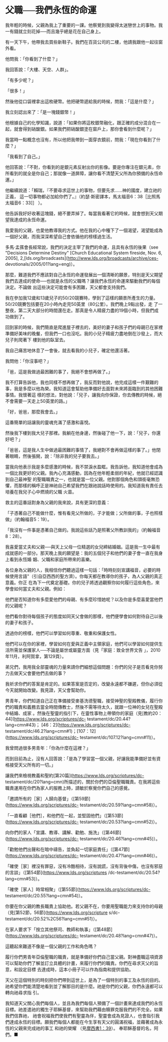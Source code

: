 # 父職──我們永恆的命運

我年輕的時候，父親為我上了重要的一課。他察覺到我變得太迷戀世上的事物。我一有錢就立刻花掉──而且幾乎總是花在自己身上。

有一天下午，他帶我去買些新鞋子。我們在百貨公司的二樓，他請我跟他一起往窗外看。

他問我：「你看到了什麼？」

我回答說：「大樓、天空、人群」。

「有多少呢？」

「很多！」

然後他從口袋裡拿出這枚硬幣。他把硬幣遞給我的時候，問我：「這是什麼？」

我立刻認出來了：「是一塊錢銀幣！」

他根據自己的化學知識，說道：「如果你將這枚銀幣融化，跟正確的成分混合在一起，就會得到硝酸銀。如果我們把硝酸銀塗在窗戶上，那你會看到什麼呢？」

我當時一點概念也沒有，所以他把我帶到一面穿衣鏡前，問我：「現在你看到了什麼？」

「我看到了自己。」

他回答說：「不對，你看到的是銀元素反射出你的影像。要是你專注在銀元素，你所看到的就全是你自己；那就像一道屏障，讓你看不清楚天父所為你預備的永恆命運。」

他繼續說道：「賴瑞，『不要尋求這世上的事物，但要先求......神的國度，建立祂的正義，
這一切事物都必加給你們了。』（約瑟‧斯密譯本，馬太福音6：38［比照馬太福音6：33]］ ）。

他告訴我好好收著這塊錢，絕不要弄掉了。每當我看著它的時候，就會想到天父期望我達成的永恆命運。

我愛我的父親，也愛他教導我的方式。他在我的心中種下了一個渴望，渴望能成為一個好父親，而我深深希望自己會依循他的榜樣過生活。

多馬‧孟蓀會長經常說，我們的決定主宰了我們的命運，且具有永恆的後果（see "Decisions Determine Destiny" [Church
Educational System fireside, Nov. 6, 2005],
2,[lds.org/broadcasts](http://www.lds.org/broadcasts/archive/ces-
devotionals/2005/01?lang=eng)）。

那麼，難道我們不應該對自己永恆的命運發展出一個清晰的願景，特別是天父期望我們去達成的使命──也就是永恆的父職嗎？讓我們永恆的命運來驅動我們的每個決定。不論做
出這些決定可能會有多困難，天父都會支持我們。

我在參加我12歲和13歲兒子的50/20競賽時，學到了這樣的願景所產生的力量。50/20競賽包括要在20小時內走完50英里（80公里）。我們晚上9點出發，走
了一整夜，第二天大部分的時間還在走。那真是令人精疲力盡的19個小時，但我們成功做到了。

回到家的時候，我們簡直是爬進屋子裡去的，美好的妻子和孩子們的母親已在家裡準備好美味的晚餐，但我們一口也沒吃。我的小兒子精疲力盡地倒在沙發上，而大兒子則爬著下
樓到他的臥室去。

我自己痛苦地休息了一會後，就去看我的小兒子，確定他還活著。

我問他：「你沒事吧？」

「爸，這是我做過最困難的事了，我絕不會想再做了。」

我不打算告訴他，我也同樣不想再做了，我反而對他說，他完成這樣一件艱難的事，我是多麼以他為榮。我知道這會幫助他準備好去面對未來將面臨到的其他困難事情。我懷著這
樣的想法，對他說：「兒子，讓我向你保證，你去傳教的時候，絕不會需要一天走上50英里的路。」

「好，爸爸，那麼我會去。」

這番簡單的話讓我的靈魂充滿了感激和喜悅。

然後我下樓到我大兒子那裡。我躺在他身邊，然後碰了他一下，說：「兒子，你還好吧？」

「爸爸，這是我人生中做過最困難的事情了，我絕對不會再做這樣的事了。」他閉著眼睛，然後張開，說：「除非我的兒子要我去。」

當我向他表示我是多麼感激的時候，我不禁淚水盈眶。我告訴他，我知道他會成為一個比我更好的父親。我內心充滿感動，因為在他年輕柔弱的年紀，他就已經認識到自己最神聖
的聖職職責之一，也就是當一位父親。他對那個角色和頭銜毫無恐懼，而那樣的稱呼正是神祂自己希望我們在跟祂說話時使用的。我知道我有責任去培養在我兒子心中燃燒的父職
火苗。

救主的這番話對身為父親的我來說，具有更深的意義：

「子憑著自己不能做什麼，惟有看見父所做的，子才能做；父所做的事，子也照樣做」（約翰福音5：19）。

「我沒有一件事是憑著自己做的。我說這些話乃是照著父所教訓我的」（約翰福音8：28）。

我喜愛當丈夫和父親──與天上父母一位精選的女兒締結婚姻。這是我一生中最有成就感的一部分。那天晚上我的願望是：我的五個兒子和他們的妻子會一直在我身上看到永恆婚
姻、父職和家庭所帶來的喜樂。

各位身為父親的人，我相信你們聽過這樣一句話：「時時刻刻宣講福音，必要的時候使用言語"（引自亞西西的聖方濟）。你每天都在教導你的孩子，為人父親的真正意義。你正
在為下一代奠定基礎。你的兒子將透過觀察你如何履行這些角色，來學會如何當丈夫和父親。例如：

他們是否知道你有多麼愛他們的母親、有多麼珍惜她呢？以及你是多麼喜愛當他們的父親呢？

他們看你對待每個孩子的態度如同天父會做的那樣，他們便學會如何對待自己以後的妻子和孩子。

透過你的榜樣，他們可以學習如何尊重、敬重和保護女性。

他們可以在你的家裡，學習如何在愛與正義中主領家庭，他們可以學習如何提供生活所需並保護家人──不論是屬世或屬靈方面（見「家庭：致全世界文告
」，2010年11月，利阿賀拿，第129頁）。

弟兄們，我用我全部靈魂的力量來請你們細想這個問題：你們的兒子是否看見你努力去做天父會要他們去做的事？

我祈求你們的答案是肯定的。如果答案是否定的，改變永遠都不嫌遲，但你必須從今天就開始改變。我見證，天父會幫助你。

男青年，你們知道自己正在準備接受麥基洗德聖職，接受神聖的聖殿教儀，履行你們的職責和義務去當全時間傳教士，然後不需等待太久，就跟一位神的女兒在聖殿中結婚、成家
。然後在聖靈的指引下，在靈性事物上帶領你的家庭（見[教約20：44](https://www.lds.org/scriptures/dc-
testament/dc/20.44?lang=cmn#43)； [46：2](https://www.lds.org/scriptures/dc-
testament/dc/46.2?lang=cmn#1)；[107：12](https://www.lds.org/scriptures/dc-
testament/dc/107.12?lang=cmn#11)）。

我曾問過很多男青年：「你為什麼在這裡？」

而到目前為止，沒有人回答說：「是為了學習當一個父親，好讓我能準備好並有資格接受天父所有的一切。」

讓我們來檢視教義和聖約[第20篇](https://www.lds.org/scriptures/dc-
testament/dc/20?lang=cmn)所描述的，關於你們的亞倫聖職職責。在我將這些職責運用在你們為家人的服務上時，請敏於察覺你們自己的感覺。

「邀請所有的［家］人歸向基督」（[第59節](https://www.lds.org/scriptures/dc-
testament/dc/20.59?lang=cmn#58)）。

「一直看顧［他們］，和他們在一起，並堅固他們」（[第53節](https://www.lds.org/scriptures/dc-
testament/dc/20.53?lang=cmn#52)）。

向你們的家人「宣講、教導、講解、勸勉、施洗」（[第46節](https://www.lds.org/scriptures/dc-
testament/dc/20.46?lang=cmn#45)）。

「勸勉他們出聲和在暗中禱告，並負起一切家庭責任」（[第47節](https://www.lds.org/scriptures/dc-
testament/dc/20.47?lang=cmn#46)）。

「確使［家］裡沒有罪惡，沒有冷酷相待，沒有說謊，沒有背後中傷，也沒有邪惡的言談」（[第54節](https://www.lds.org/scriptures
/dc-testament/dc/20.54?lang=cmn#53)）。

「確使［家人］時常相聚」（[第55節](https://www.lds.org/scriptures/dc-
testament/dc/20.55?lang=cmn#54)）。

你要在你父親的教長職責上協助他。若父親不在，你要用聖職能力來支持你的母親（見[第52節，56節](https://www.lds.org/scripture
s/dc-testament/dc/20.52%2C56?lang=cmn#51)）。

在家人要求下「按立其他祭司、教師和執事」（[第48節](https://www.lds.org/scriptures/dc-
testament/dc/20.48?lang=cmn#47)）。

這聽起來難道不像是一個父親的工作和角色嗎？

履行你們男青年亞倫聖職的職責，就是準備好你們自己當父親。對神盡職這項資源可以幫助你們了解並訂立具體的計畫，來履行你們的職責。你們在尋求天父的旨意，和設定目標
去達成時，這本小冊子可以作為指南和提供協助。

天父在這個特別的時刻把你們帶到這世上，是為了一個特別的事工及永恆的目的。祂希望你們能清楚地看到並了解那目的是什麼。祂是你們的父親，你們永遠都可以轉向祂尋求指
引。

我知道天父關心我們每個人，並且為我們每個人預備了一個計畫來達成我們的永恆目標。祂差遣祂的獨生子耶穌基督，來幫助我們藉由贖罪克服我們的不完全。如果我們信靠祂，
祂會祝福我們使我們有聖靈為伴，聖靈會成為見證人，也會指引我們達成永恆的目標。願我們每個人都能在今生享有天父的圓滿祝福，並藉著成為永恆的父親來完成祂的事工
和祂的榮耀 （見[摩西書1：39](https://www.lds.org/scriptures/pgp/moses/1.39?lang=cmn#38)）。
奉耶穌基督的名，阿們。■

